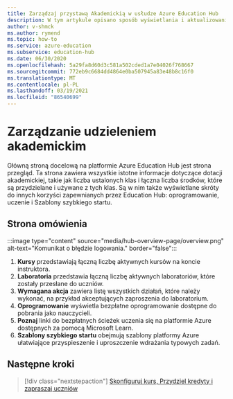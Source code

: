 ```yaml
---
title: Zarządzaj przystawą Akademickią w usłudze Azure Education Hub
description: W tym artykule opisano sposób wyświetlania i aktualizowania szczegółowych informacji o przydzieleniu akademickim na stronie Przegląd Education Hub platformy Azure.
author: v-shmck
ms.author: rymend
ms.topic: how-to
ms.service: azure-education
ms.subservice: education-hub
ms.date: 06/30/2020
ms.openlocfilehash: 5a29fa8d60d3c581a502cded1a7e04026f768667
ms.sourcegitcommit: 772eb9c6684dd4864e0ba507945a83e48b8c16f0
ms.translationtype: MT
ms.contentlocale: pl-PL
ms.lasthandoff: 03/19/2021
ms.locfileid: "86540699"
---
```

# <a name="managing-your-academic-grant"></a>Zarządzanie udzieleniem akademickim

Główną stroną docelową na platformie Azure Education Hub jest strona przegląd. Ta strona zawiera wszystkie istotne informacje dotyczące dotacji akademickiej, takie jak liczba ustalonych klas i łączna liczba środków, które są przydzielane i używane z tych klas. Są w nim także wyświetlane skróty do innych korzyści zapewnianych przez Education Hub: oprogramowanie, uczenie i Szablony szybkiego startu.

## <a name="overview-page"></a>Strona omówienia
:::image type="content" source="media/hub-overview-page/overview.png" alt-text="Komunikat o błędzie logowania." border="false":::

1. **Kursy** przedstawiają łączną liczbę aktywnych kursów na koncie instruktora.
1. **Laboratoria** przedstawia łączną liczbę aktywnych laboratoriów, które zostały przesłane do uczniów.
1. **Wymagana akcja** zawiera listę wszystkich działań, które należy wykonać, na przykład akceptujących zaproszenia do laboratorium.
1. **Oprogramowanie** wyświetla bezpłatne oprogramowanie dostępne do pobrania jako nauczycieli.
1. **Poznaj** linki do bezpłatnych ścieżek uczenia się na platformie Azure dostępnych za pomocą Microsoft Learn.
1. **Szablony szybkiego startu** obejmują szablony platformy Azure ułatwiające przyspieszenie i uproszczenie wdrażania typowych zadań.

## <a name="next-steps"></a>Następne kroki

> [!div class="nextstepaction"]
> [Skonfiguruj kurs, Przydziel kredyty i zapraszaj uczniów](create-assignment-allocate-credit.md)

